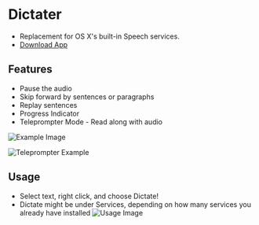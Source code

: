 # Dictater
- Replacement for OS X's built-in Speech services.
- [Download App](https://github.com/Nosrac/Dictater/releases/latest)

## Features
- Pause the audio
- Skip forward by sentences or paragraphs
- Replay sentences
- Progress Indicator
- Teleprompter Mode - Read along with audio

![Example Image](https://raw.githubusercontent.com/Nosrac/Dictater/master/example.png)

![Teleprompter Example](https://raw.githubusercontent.com/Nosrac/Dictater/master/teleprompter.png)

## Usage
- Select text, right click, and choose Dictate!
- Dictate might be under Services, depending on how many services you already have installed
![Usage Image](https://raw.githubusercontent.com/Nosrac/Dictater/master/Dictater/usage.png)
